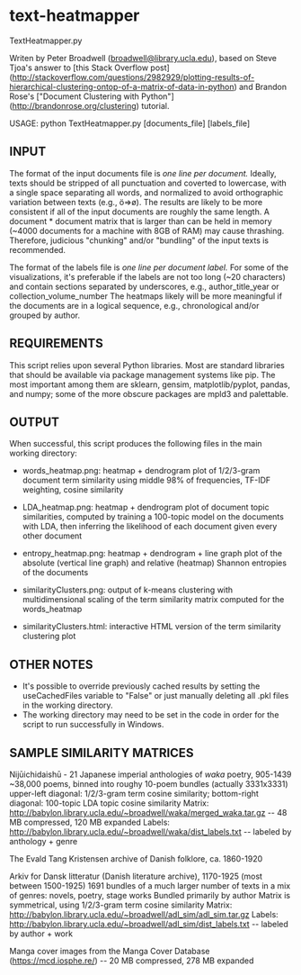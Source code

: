 # text-heatmapper

TextHeatmapper.py

Writen by Peter Broadwell (broadwell@library.ucla.edu), based on Steve Tjoa's answer to [this Stack Overflow post] (http://stackoverflow.com/questions/2982929/plotting-results-of-hierarchical-clustering-ontop-of-a-matrix-of-data-in-python)
and Brandon Rose's ["Document Clustering with Python"] (http://brandonrose.org/clustering) tutorial.

  USAGE: python TextHeatmapper.py [documents_file] [labels_file]

## INPUT

The format of the input documents file is *one line per document.* Ideally,
texts should be stripped of all punctuation and coverted to lowercase,
with a single space separating all words, and normalized to avoid orthographic
variation between texts (e.g., ö=>ø). The results are likely to be more
consistent if all of the input documents are roughly the same length. A
document * document matrix that is larger than can be held in memory (~4000
documents for a machine with 8GB of RAM) may cause thrashing. Therefore, 
judicious "chunking" and/or "bundling" of the input texts is recommended.

The format of the labels file is *one line per document label.* For some
of the visualizations, it's preferable if the labels are not too long
(~20 characters) and contain sections separated by underscores, e.g.,
  author_title_year
  or
  collection_volume_number
The heatmaps likely will be more meaningful if the documents are in a logical
sequence, e.g., chronological and/or grouped by author.

## REQUIREMENTS

This script relies upon several Python libraries. Most are standard libraries 
that should be available via package management systems like pip. The most 
important among them are sklearn, gensim, matplotlib/pyplot, pandas, and 
numpy; some of the more obscure packages are mpld3 and palettable.

## OUTPUT
When successful, this script produces the following files in the
main working directory:

* words_heatmap.png: heatmap + dendrogram plot of 1/2/3-gram document term similarity using middle 98% of frequencies, TF-IDF weighting, cosine similarity

* LDA_heatmap.png: heatmap + dendrogram plot of document topic similarities, computed by training a 100-topic model on the documents with LDA, then inferring the likelihood of each document given every other document

* entropy_heatmap.png: heatmap + dendrogram + line graph plot of the absolute (vertical line graph) and relative (heatmap) Shannon entropies of the documents

* similarityClusters.png: output of k-means clustering with multidimensional scaling of the term similarity matrix computed for the words_heatmap

* similarityClusters.html: interactive HTML version of the term similarity clustering plot

## OTHER NOTES

* It's possible to override previously cached results by setting the 
useCachedFiles variable to "False" or just manually deleting all .pkl files
in the working directory.
* The working directory may need to be set in the code in order for the script 
to run successfully in Windows.

## SAMPLE SIMILARITY MATRICES

Nijūichidaishū - 21 Japanese imperial anthologies of *waka* poetry, 905-1439
~38,000 poems, binned into roughy 10-poem bundles (actually 3331x3331)
upper-left diagonal: 1/2/3-gram term cosine similarity; bottom-right diagonal: 100-topic LDA topic cosine similarity
Matrix: http://babylon.library.ucla.edu/~broadwell/waka/merged_waka.tar.gz -- 48 MB compressed, 120 MB expanded
Labels: http://babylon.library.ucla.edu/~broadwell/waka/dist_labels.txt -- labeled by anthology + genre

The Evald Tang Kristensen archive of Danish folklore, ca. 1860-1920


Arkiv for Dansk litteratur (Danish literature archive), 1170-1925 (most between 1500-1925)
1691 bundles of a much larger number of texts in a mix of genres: novels, poetry, stage works
Bundled primarily by author
Matrix is symmetrical, using 1/2/3-gram term cosine similarity
Matrix: http://babylon.library.ucla.edu/~broadwell/adl_sim/adl_sim.tar.gz
Labels: http://babylon.library.ucla.edu/~broadwell/adl_sim/dist_labels.txt -- labeled by author + work

Manga cover images from the Manga Cover Database (https://mcd.iosphe.re/)
 -- 20 MB compressed, 278 MB expanded
